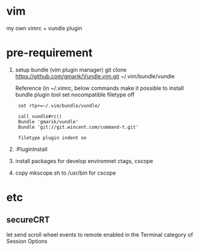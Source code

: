 # vim
my own vimrc + vundle plugin

# pre-requirement

1. setup bundle (vim plugin manager)
   git clone https://github.com/gmarik/Vundle.vim.git ~/.vim/bundle/vundle
    
    Reference 
        (in ~/.vimrc, below commands make it possible to install bundle plugin tool
        set nocompatible
        filetype off
         
        set rtp+=~/.vim/bundle/vundle/
         
        call vundle#rc()
        Bundle 'gmarik/vundle'
        Bundle 'git://git.wincent.com/command-t.git'
         
        filetype plugin indent on

2. :PluginInstall

3. install packages for develop enviromnet 
   ctags, cscope

4. copy mkscope.sh to /usr/bin for cscope

# etc
## secureCRT
   let send scroll wheel events to remote enabled in the Terminal category of Session Options
